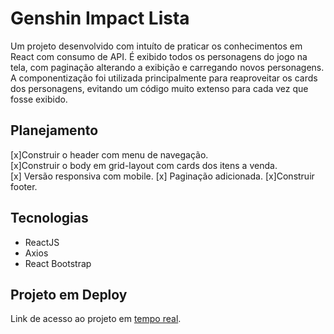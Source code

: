 # Genshin Impact Lista
Um projeto desenvolvido com intuíto de praticar os conhecimentos em React com consumo de API. 
É exibido todos os personagens do jogo na tela, com paginação alterando a exibição e carregando
novos personagens. A componentização foi utilizada principalmente para reaproveitar os cards dos
personagens, evitando um código muito extenso para cada vez que fosse exibido. 
## Planejamento
[x]Construir o header com menu de navegação.<br>
[x]Construir o body em grid-layout com cards dos itens a venda.<br>
[x] Versão responsiva com mobile.
[x] Paginação adicionada.
[x]Construir footer.<br>

## Tecnologias
- ReactJS
- Axios
- React Bootstrap

## Projeto em Deploy
Link de acesso ao projeto em <a href="https://loja-virtual-react.vercel.app">tempo real</a>.

